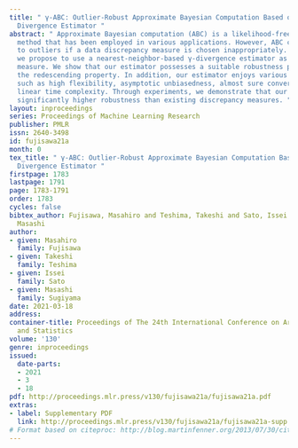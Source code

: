 ```yaml
---
title: " γ-ABC: Outlier-Robust Approximate Bayesian Computation Based on a Robust
  Divergence Estimator "
abstract: " Approximate Bayesian computation (ABC) is a likelihood-free inference
  method that has been employed in various applications. However, ABC can be sensitive
  to outliers if a data discrepancy measure is chosen inappropriately. In this paper,
  we propose to use a nearest-neighbor-based γ-divergence estimator as a data discrepancy
  measure. We show that our estimator possesses a suitable robustness property called
  the redescending property. In addition, our estimator enjoys various desirable properties
  such as high flexibility, asymptotic unbiasedness, almost sure convergence, and
  linear time complexity. Through experiments, we demonstrate that our method achieves
  significantly higher robustness than existing discrepancy measures. "
layout: inproceedings
series: Proceedings of Machine Learning Research
publisher: PMLR
issn: 2640-3498
id: fujisawa21a
month: 0
tex_title: " γ-ABC: Outlier-Robust Approximate Bayesian Computation Based on a Robust
  Divergence Estimator "
firstpage: 1783
lastpage: 1791
page: 1783-1791
order: 1783
cycles: false
bibtex_author: Fujisawa, Masahiro and Teshima, Takeshi and Sato, Issei and Sugiyama,
  Masashi
author:
- given: Masahiro
  family: Fujisawa
- given: Takeshi
  family: Teshima
- given: Issei
  family: Sato
- given: Masashi
  family: Sugiyama
date: 2021-03-18
address: 
container-title: Proceedings of The 24th International Conference on Artificial Intelligence
  and Statistics
volume: '130'
genre: inproceedings
issued:
  date-parts:
  - 2021
  - 3
  - 18
pdf: http://proceedings.mlr.press/v130/fujisawa21a/fujisawa21a.pdf
extras:
- label: Supplementary PDF
  link: http://proceedings.mlr.press/v130/fujisawa21a/fujisawa21a-supp.pdf
# Format based on citeproc: http://blog.martinfenner.org/2013/07/30/citeproc-yaml-for-bibliographies/
---
```

